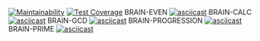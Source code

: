[![Maintainability](https://api.codeclimate.com/v1/badges/2e439b84bc25274450e3/maintainability)](https://codeclimate.com/github/Grigorevv/backend-project-lvl1/maintainability)
[![Test Coverage](https://api.codeclimate.com/v1/badges/2e439b84bc25274450e3/test_coverage)](https://codeclimate.com/github/Grigorevv/backend-project-lvl1/test_coverage)
BRAIN-EVEN
[![asciicast](https://asciinema.org/a/VU0Eii6LnUxwS9VZ82V8KkVhf.svg)](https://asciinema.org/a/VU0Eii6LnUxwS9VZ82V8KkVhf)
BRAIN-CALC
[![asciicast](https://asciinema.org/a/Su5SYY4ruIe2feMkEGRCs8258.svg)](https://asciinema.org/a/Su5SYY4ruIe2feMkEGRCs8258)
BRAIN-GCD
[![asciicast](https://asciinema.org/a/mcqrAz7jV5w7udxCCzClylAiW.svg)](https://asciinema.org/a/mcqrAz7jV5w7udxCCzClylAiW)
BRAIN-PROGRESSION
[![asciicast](https://asciinema.org/a/JF3Qn3sFMYEoqe16EEdvdOf8L.svg)](https://asciinema.org/a/JF3Qn3sFMYEoqe16EEdvdOf8L)
BRAIN-PRIME
[![asciicast](https://asciinema.org/a/Y2di9K1wr4jxX758SUBoawzo3.svg)](https://asciinema.org/a/Y2di9K1wr4jxX758SUBoawzo3)
